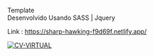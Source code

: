 Template <br>
Desenvolvido Usando SASS | Jquery

Link : https://sharp-hawking-f9d69f.netlify.app/
<br>

<a href="https://ibb.co/jypZzQ2"><img src="https://i.ibb.co/x148YB0/CV-VIRTUAL.jpg" alt="CV-VIRTUAL" border="0"></a>
